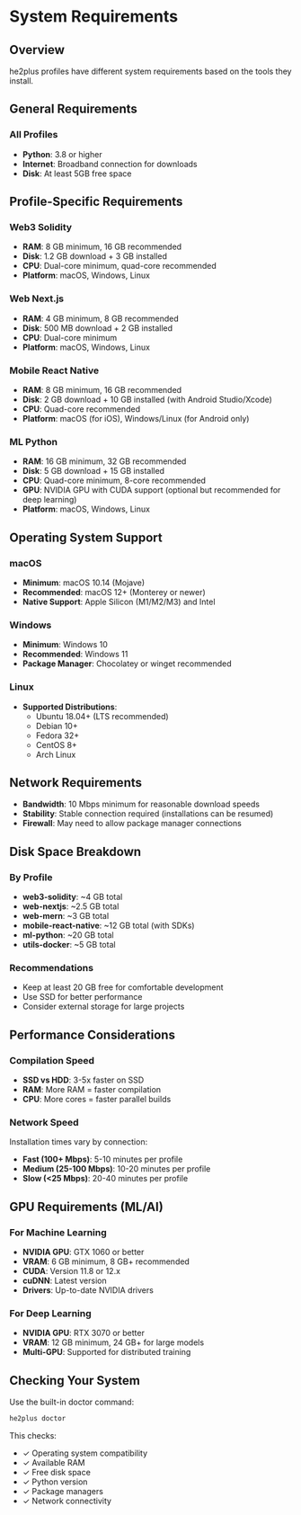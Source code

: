 # System Requirements

## Overview

he2plus profiles have different system requirements based on the tools they install.

## General Requirements

### All Profiles
- **Python**: 3.8 or higher
- **Internet**: Broadband connection for downloads
- **Disk**: At least 5GB free space

## Profile-Specific Requirements

### Web3 Solidity
- **RAM**: 8 GB minimum, 16 GB recommended
- **Disk**: 1.2 GB download + 3 GB installed
- **CPU**: Dual-core minimum, quad-core recommended
- **Platform**: macOS, Windows, Linux

### Web Next.js
- **RAM**: 4 GB minimum, 8 GB recommended
- **Disk**: 500 MB download + 2 GB installed
- **CPU**: Dual-core minimum
- **Platform**: macOS, Windows, Linux

### Mobile React Native
- **RAM**: 8 GB minimum, 16 GB recommended
- **Disk**: 2 GB download + 10 GB installed (with Android Studio/Xcode)
- **CPU**: Quad-core recommended
- **Platform**: macOS (for iOS), Windows/Linux (for Android only)

### ML Python
- **RAM**: 16 GB minimum, 32 GB recommended
- **Disk**: 5 GB download + 15 GB installed
- **CPU**: Quad-core minimum, 8-core recommended
- **GPU**: NVIDIA GPU with CUDA support (optional but recommended for deep learning)
- **Platform**: macOS, Windows, Linux

## Operating System Support

### macOS
- **Minimum**: macOS 10.14 (Mojave)
- **Recommended**: macOS 12+ (Monterey or newer)
- **Native Support**: Apple Silicon (M1/M2/M3) and Intel

### Windows
- **Minimum**: Windows 10
- **Recommended**: Windows 11
- **Package Manager**: Chocolatey or winget recommended

### Linux
- **Supported Distributions**:
  - Ubuntu 18.04+ (LTS recommended)
  - Debian 10+
  - Fedora 32+
  - CentOS 8+
  - Arch Linux

## Network Requirements

- **Bandwidth**: 10 Mbps minimum for reasonable download speeds
- **Stability**: Stable connection required (installations can be resumed)
- **Firewall**: May need to allow package manager connections

## Disk Space Breakdown

### By Profile
- **web3-solidity**: ~4 GB total
- **web-nextjs**: ~2.5 GB total
- **web-mern**: ~3 GB total
- **mobile-react-native**: ~12 GB total (with SDKs)
- **ml-python**: ~20 GB total
- **utils-docker**: ~5 GB total

### Recommendations
- Keep at least 20 GB free for comfortable development
- Use SSD for better performance
- Consider external storage for large projects

## Performance Considerations

### Compilation Speed
- **SSD vs HDD**: 3-5x faster on SSD
- **RAM**: More RAM = faster compilation
- **CPU**: More cores = faster parallel builds

### Network Speed
Installation times vary by connection:
- **Fast (100+ Mbps)**: 5-10 minutes per profile
- **Medium (25-100 Mbps)**: 10-20 minutes per profile
- **Slow (<25 Mbps)**: 20-40 minutes per profile

## GPU Requirements (ML/AI)

### For Machine Learning
- **NVIDIA GPU**: GTX 1060 or better
- **VRAM**: 6 GB minimum, 8 GB+ recommended
- **CUDA**: Version 11.8 or 12.x
- **cuDNN**: Latest version
- **Drivers**: Up-to-date NVIDIA drivers

### For Deep Learning
- **NVIDIA GPU**: RTX 3070 or better
- **VRAM**: 12 GB minimum, 24 GB+ for large models
- **Multi-GPU**: Supported for distributed training

## Checking Your System

Use the built-in doctor command:

```bash
he2plus doctor
```

This checks:
- ✓ Operating system compatibility
- ✓ Available RAM
- ✓ Free disk space
- ✓ Python version
- ✓ Package managers
- ✓ Network connectivity
